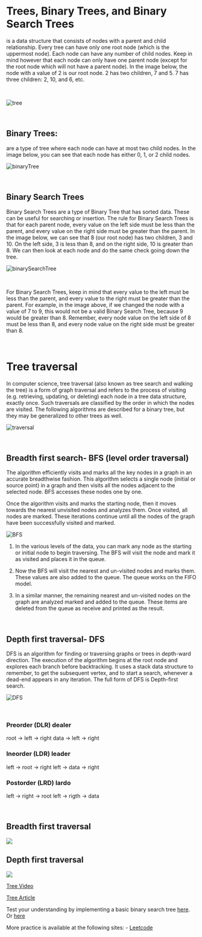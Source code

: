 # Trees, Binary Trees, and Binary Search Trees

is a data structure that consists of nodes with a parent and child relationship. Every tree can have only one root node (which is the uppermost node). Each node can have any number of child nodes. Keep in mind however that each node can only have one parent node (except for the root node which will not have a parent node). In the image below, the node with a value of 2 is our root node. 2 has two children, 7 and 5. 7 has three children: 2, 10, and 6, etc.

<br>

![tree](tree.webp)

<br>

## Binary Trees:
are a type of tree where each node can have at most two child nodes. In the image below, you can see that each node has either 0, 1, or 2 child nodes.

![binaryTree](binaryTree.webp)

<br>

## Binary Search Trees
Binary Search Trees are a type of Binary Tree that has sorted data. These can be useful for searching or insertion. The rule for Binary Search Trees is that for each parent node, every value on the left side must be less than the parent, and every value on the right side must be greater than the parent. In the image below, we can see that 8 (our root node) has two children, 3 and 10. On the left side, 3 is less than 8, and on the right side, 10 is greater than 8. We can then look at each node and do the same check going down the tree.

![binarySearchTree](binarySearchTree.png)

<br>

For Binary Search Trees, keep in mind that every value to the left must be less than the parent, and every value to the right must be greater than the parent. For example, in the image above, if we changed the node with a value of 7 to 9, this would not be a valid Binary Search Tree, because 9 would be greater than 8. Remember, every node value on the left side of 8 must be less than 8, and every node value on the right side must be greater than 8.

<br>

# Tree traversal
In computer science, tree traversal (also known as tree search and walking the tree) is a form of graph traversal and refers to the process of visiting (e.g. retrieving, updating, or deleting) each node in a tree data structure, exactly once. Such traversals are classified by the order in which the nodes are visited. The following algorithms are described for a binary tree, but they may be generalized to other trees as well.

![traversal](transverse.png)

<br>

## Breadth first search- BFS (level order traversal)
The algorithm efficiently visits and marks all the key nodes in a graph in an accurate breadthwise fashion. This algorithm selects a single node (initial or source point) in a graph and then visits all the nodes adjacent to the selected node. BFS accesses these nodes one by one.

Once the algorithm visits and marks the starting node, then it moves towards the nearest unvisited nodes and analyzes them. Once visited, all nodes are marked. These iterations continue until all the nodes of the graph have been successfully visited and marked.

![BFS](breadth.webp)

1. In the various levels of the data, you can mark any node as the starting or initial node to begin traversing. The BFS will visit the node and mark it as visited and places it in the queue.
   
2. Now the BFS will visit the nearest and un-visited nodes and marks them. These values are also added to the queue. The queue works on the FIFO model.
   
3. In a similar manner, the remaining nearest and un-visited nodes on the graph are analyzed marked and added to the queue. These items are deleted from the queue as receive and printed as the result.

<br>

## Depth first traversal- DFS
DFS is an algorithm for finding or traversing graphs or trees in depth-ward direction. The execution of the algorithm begins at the root node and explores each branch before backtracking. It uses a stack data structure to remember, to get the subsequent vertex, and to start a search, whenever a dead-end appears in any iteration. The full form of DFS is Depth-first search.

![DFS](DFS.jpg)

<br>

### Preorder (DLR) dealer
root -> left -> right
data -> left -> right

### Ineorder (LDR) leader
left -> root -> right
left -> data -> right

### Postorder (LRD) lardo
left -> right -> root
left -> rigth -> data

<br>

## Breadth first traversal

<img src="https://upload.wikimedia.org/wikipedia/commons/5/5d/Breadth-First-Search-Algorithm.gif"/>

<br>

## Depth first traversal

<img src="https://upload.wikimedia.org/wikipedia/commons/7/7f/Depth-First-Search.gif"/>

<br>


[Tree Video](https://www.youtube.com/watch?v=qYiBx2pomlQ)  

[Tree Article](https://en.wikipedia.org/wiki/Tree_(data_structure))

Test your understanding by implementing a basic binary search tree [here](https://javascript.plainenglish.io/tree-traversal-with-javascript-29b57d61d486). Or [here](https://www.youtube.com/watch?v=K7VnBuOlCI8)

More practice is available at the following sites:
    - [Leetcode](https://leetcode.com/tag/tree/)

